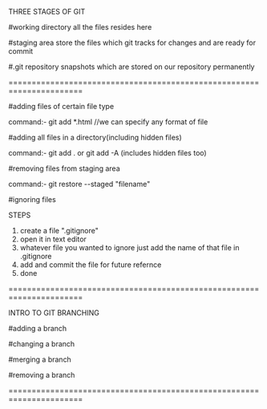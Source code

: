 THREE STAGES OF GIT

#working directory
all the files resides here


#staging area
store the files which git tracks for changes and are ready for commit


#.git repository
snapshots which are stored on our repository permanently


======================================================================

#adding files of certain file type

command:- git add *.html  //we can specify any format of file


#adding all files in a directory(including hidden files)

command:- git add . or git add -A (includes hidden files too)


#removing files from staging area

command:- git restore --staged "filename" 


#ignoring files

STEPS
1. create a file ".gitignore"
2. open it in text editor
3. whatever file you wanted to ignore just add the name of that file in .gitignore
4. add and commit the file for future refernce
5. done

======================================================================


INTRO TO GIT BRANCHING

#adding a branch

#changing a branch

#merging a branch

#removing a branch






======================================================================